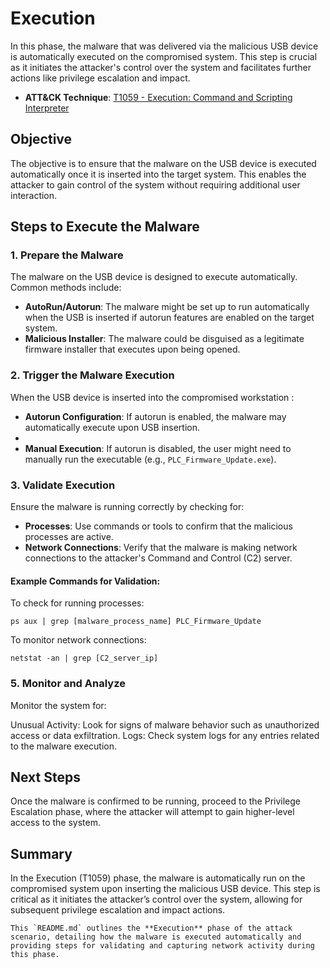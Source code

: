 # Execution

In this phase, the malware that was delivered via the malicious USB device is automatically executed on the compromised system. This step is crucial as it initiates the attacker's control over the system and facilitates further actions like privilege escalation and impact.

- **ATT&CK Technique**: [T1059 - Execution: Command and Scripting Interpreter](https://attack.mitre.org/techniques/T1059/)

## Objective

The objective is to ensure that the malware on the USB device is executed automatically once it is inserted into the target system. This enables the attacker to gain control of the system without requiring additional user interaction.

## Steps to Execute the Malware

### 1. Prepare the Malware

The malware on the USB device is designed to execute automatically. Common methods include:

- **AutoRun/Autorun**: The malware might be set up to run automatically when the USB is inserted if autorun features are enabled on the target system.
- **Malicious Installer**: The malware could be disguised as a legitimate firmware installer that executes upon being opened.

### 2. Trigger the Malware Execution

When the USB device is inserted into the compromised workstation :

- **Autorun Configuration**: If autorun is enabled, the malware may automatically execute upon USB insertion.
- 
- **Manual Execution**: If autorun is disabled, the user might need to manually run the executable (e.g., `PLC_Firmware_Update.exe`).

### 3. Validate Execution

Ensure the malware is running correctly by checking for:

- **Processes**: Use commands or tools to confirm that the malicious processes are active.
- **Network Connections**: Verify that the malware is making network connections to the attacker's Command and Control (C2) server.

#### Example Commands for Validation:

To check for running processes:
```
ps aux | grep [malware_process_name] PLC_Firmware_Update
```

To monitor network connections:

```
netstat -an | grep [C2_server_ip]
```

### 5. Monitor and Analyze
Monitor the system for:

Unusual Activity: Look for signs of malware behavior such as unauthorized access or data exfiltration.
Logs: Check system logs for any entries related to the malware execution.

## Next Steps
Once the malware is confirmed to be running, proceed to the Privilege Escalation phase, where the attacker will attempt to gain higher-level access to the system.

## Summary
In the Execution (T1059) phase, the malware is automatically run on the compromised system upon inserting the malicious USB device. This step is critical as it initiates the attacker’s control over the system, allowing for subsequent privilege escalation and impact actions.

```
This `README.md` outlines the **Execution** phase of the attack scenario, detailing how the malware is executed automatically and providing steps for validating and capturing network activity during this phase.
```
